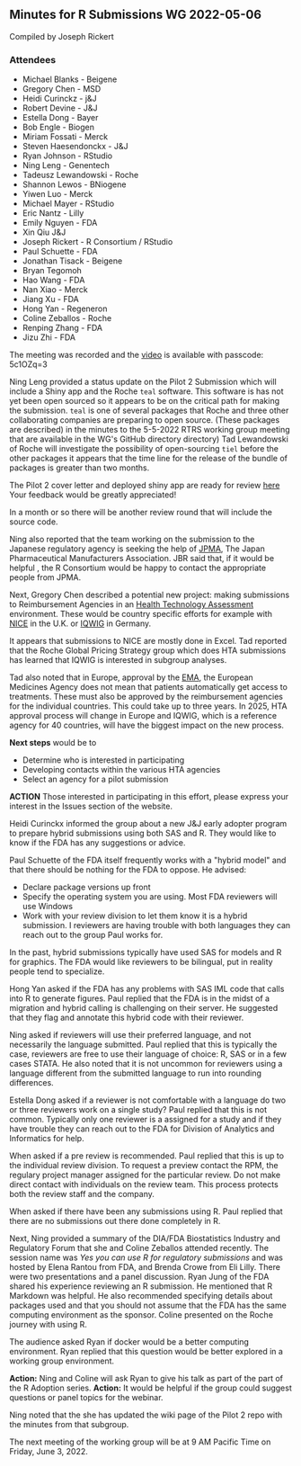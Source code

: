 ## Minutes for R Submissions WG 2022-05-06
Compiled by Joseph Rickert

### Attendees 

* Michael Blanks - Beigene
* Gregory Chen - MSD
* Heidi Curinckz - j&J
* Robert Devine - J&J 
* Estella Dong - Bayer
* Bob Engle - Biogen
* Miriam Fossati - Merck 
* Steven Haesendonckx - J&J
* Ryan Johnson - RStudio 
* Ning Leng - Genentech  
* Tadeusz Lewandowski - Roche 
* Shannon Lewos - BNiogene 
* Yiwen Luo - Merck
* Michael Mayer - RStudio 
* Eric Nantz - Lilly 
* Emily Nguyen - FDA
* Xin Qiu J&J
* Joseph Rickert - R Consortium / RStudio
* Paul Schuette - FDA 
* Jonathan Tisack - Beigene
* Bryan Tegomoh 
* Hao Wang - FDA
* Nan Xiao - Merck  
* Jiang Xu - FDA
* Hong Yan - Regeneron 
* Coline Zeballos - Roche 
* Renping Zhang - FDA
* Jizu Zhi - FDA

The meeting was recorded and the [video](https://rstudio.zoom.us/rec/share/p0Eq_hDyILo2lJfh6EVlsdVTSEqydWv_PXzL5vIbGsfQYrC1uzV8Ek8FmQUWU6OM.IdeQOjmtWjj74Ssn) is available with passcode: 5c1OZq=3

Ning Leng provided a status update on the Pilot 2 Submission which will include a Shiny app and the Roche `teal` software. This software is has not yet been open sourced so it appears to be on the critical path for making the submission. `teal` is one of several packages that Roche and three other collaborating companies are preparing to open source. (These packages are described) in the minutes to the 5-5-2022 RTRS working group meeting that are available in the WG's GitHub directory directory) Tad Lewandowski of Roche will investigate the possibility of open-sourcing `tiel` before the other packages it appears that the time line for the release of the bundle of packages is greater than two months.

The  Pilot 2 cover letter and deployed shiny app are ready for review [here](https://github.com/RConsortium/submissions-wg/issues/80) Your feedback would be greatly appreciated!

In a month or so there will be another review round that will include the source code.

Ning also reported that the team working on the submission to the Japanese regulatory agency is seeking the help of [JPMA](https://www.jpma.or.jp/english/index.html), The Japan Pharmaceutical Manufacturers Association. JBR said that, if it would be helpful , the R Consortium would be happy to contact the appropriate people from JPMA.

Next, Gregory Chen described a potential new project: making submissions to Reimbursement Agencies in an [Health Technology Assessment](https://www.nlm.nih.gov/nichsr/hta101/ta10103.html) environment. These would be country specific efforts for example with [NICE](https://www.nice.org.uk/) in the U.K. or [IQWIG](https://www.iqwig.de/en/about-us/methods/results/hta-reports/) in Germany.

It appears that submissions to NICE are mostly done in Excel. Tad reported that the Roche Global Pricing Strategy group which does HTA submissions has learned that IQWIG is interested in subgroup analyses.

Tad also noted that in Europe, approval by the [EMA](https://www.ema.europa.eu/en), the European Medicines Agency does not mean that patients automatically get access to treatments. These must also be approved by the reimbursement agencies for the individual countries. This could take up to three years. In 2025, HTA approval process will change in Europe and IQWIG, which is a reference agency for 40 countries, will have the biggest impact on the new process.

**Next steps** would be to 
* Determine who is interested in participating
* Developing contacts within the various HTA agencies
* Select an agency for a pilot submission

**ACTION** Those interested in participating in this effort, please express your interest in the Issues section of the website.


Heidi Curinckx informed the group about a new J&J early adopter program to prepare hybrid submissions using both SAS and R. They would like to know if the FDA has any suggestions or advice. 

Paul Schuette of the FDA itself frequently works with a "hybrid model" and that there should be nothing for the FDA to oppose. He advised:

* Declare package versions up front
* Specify the operating system you are using. Most FDA reviewers will use Windows
* Work with your review division to let them know it is a hybrid submission. I reviewers are having trouble with both languages they can reach out to the group Paul works for. 

In the past, hybrid submissions typically have used SAS for models and R for graphics. The FDA would like reviewers to be bilingual, put in reality people tend to specialize. 

Hong Yan asked if the FDA has any problems with SAS IML code that calls into R to generate figures. Paul replied that the FDA is in the midst of a migration and hybrid calling is challenging on their server. He suggested that they flag and annotate this hybrid code with their reviewer.

Ning asked if reviewers will use their preferred language, and not necessarily the language submitted. Paul replied that this is typically the case, reviewers are free to use their language of choice: R, SAS or in a few cases STATA. He also noted that it is not uncommon for reviewers using a language different from the submitted language to run into rounding differences.

Estella Dong asked if a reviewer is not comfortable with a language do two or three reviewers work on a single study? Paul replied that this is not common. Typically only one reviewer is a assigned for a study and if they have trouble they can reach out to the FDA for Division of Analytics and Informatics for help.

When asked if a pre review is recommended. Paul replied that this is up to the individual review division. To request a preview contact the RPM, the regulary project manager assigned for the particular review. Do not make direct contact with individuals on the review team. This process protects both the review staff and the company.

When asked if there have been any submissions using R. Paul replied that there are no submissions out there done completely in R.

Next, Ning provided a summary of the DIA/FDA Biostatistics Industry and Regulatory Forum that she and Coline Zeballos attended recently. The session name was *Yes you can use R for regulatory submissions* and was hosted by Elena Rantou from FDA, and Brenda Crowe from Eli Lilly.  There were two presentations and a panel discussion. Ryan Jung of the FDA shared his experience reviewing an R submission. He mentioned that R Markdown was helpful. He also recommended specifying details about packages used and that you should not assume that the FDA has the same computing environment as the sponsor. Coline presented on the Roche journey with using R.

The audience asked Ryan if docker would be a better computing environment. Ryan replied that this question would be better explored in a working group environment.

**Action:** Ning and Coline will ask Ryan to give his talk as part of the part of the R Adoption series.
**Action:** It would be helpful if the group could suggest questions or panel topics for the webinar.

Ning noted that the she has updated the wiki page of the Pilot 2 repo with the minutes from that subgroup.

The next meeting of the working group will be at 9 AM Pacific Time on Friday, June 3, 2022.

